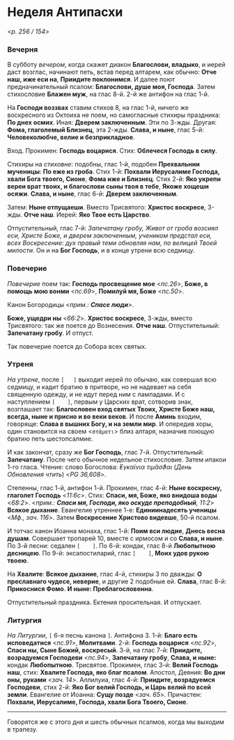 
# Неделя Антипасхи

<*p. 256 / 154*>

### Вечерня

В субботу *вечером*, когда скажет диакон **Благослови, владыко**, и иерей даст возглас, начинают петь, 
встав перед алтарем, как обычно: **Отче наш, иже еси на**, **Приидите поклонимся**. И далее поют 
предначинательный псалом: **Благослови, душе моя, Господа**. Затем стихословие **Блажен муж**, на 
глас 8-й. 2-й же антифон на глас 1-й. 

На **Господи воззвах** ставим стихов 8, на глас 1-й, ничего же воскресного из Октоиха не поем, но самогласные 
стихиры праздника: **По днех осмих**. Иная: **Дверем заключенным**. Эти по 3-жды. Другая: **Фома, 
глаголемый Близнец**, эта 2-жды. **Слава, и ныне**, глас 5-й: **Человеколюбче, велие и безприкладное**. 

Вход. Прокимен: **Господь воцарися**. Стих: **Облечеся Господь в силу**.

Стихиры на *стиховне*: подобны, глас 1-й, подобен **Прехвальнии мученицы**: **По еже из гроба**. 
Стих 1-й: **Похвали Иерусалиме Господа, хвали Бога твоего, Сионе**, **Фома иже и Близнец**. 
Стих 2-й: **Яко укрепи вереи врат твоих, и благослови сыны твоя в тебе**, **Якоже хощеши осяжи**.
**Слава, и ныне**, глас 6-й: **Дверем заключенным**. 

Затем: **Ныне отпущаеши**. Вместо Трисвятого: **Христос воскресе**, 3-жды. **Отче наш**. 
Иерей: **Яко Твое есть Царство**. 

Отпустительный, глас 7-й: *Запечатану гробу, Живот от гроба возсиял еси, Христе Боже, и дверем 
заключенным, учеником предстал еси, всех Воскресение: дух правый теми обновляя нам, по велицей 
Твоей милости*. 
Он и на **Бог Господь**, и в конце утрени всю седмицу.

### Повечерие

*Повечерие* поем так: **Господь просвещение мое** <*пс.26*>, **Боже, в помощь мою вонми** <*пс.69*>, 
**Помилуй мя, Боже** <*пс.50*>. 

Канон Богородицы <*прим.: **Спасе люди***>.

**Боже, ущедри ны** <*66:2*>. **Христос воскресе**, 3-жды, вместо Трисвятого: 
так же поется до Вознесения. **Отче наш**. Отпустительный: **Запечатану гробу**. И отпуст.

Так повечерие поется до Собора всех святых. 

### Утреня

*На утрене*, после `[   ]` выходит иерей по обычаю, как совершал всю седмицу, и кадит братию в притворе, 
но не надевает на себя священную одежду, и не идут перед ним с лампадами. И с наступлением `[    ]`, 
первым у Царских врат, сотворив знак, возглашает так: **Благословен вход святых Твоих, Христе Боже наш, 
всегда, ныне и присно и во веки веков**. И после **Аминь** входим, говоряще: **Слава в вышних Богу, и на 
земли мир**. И опередив хоры, один становится на своем <`στάματι`> близ алтаря, назначив поющую братию 
петь шестопсалмие. 

И как закончат, сразу же **Бог Господь**, глас 7-й. Отпустительный: **Запечатану**. После чего обычное 
недельное стихословие. Затем ипакои 1-го гласа. Чтение: слово Богослова: *̓Εγκαίνια τιμᾶσϑαι* 
(*День Обновления чтить*) <*PG 36,608*>.   

Степенны, глас 1-й, антифон 1-й. Прокимен, глас 4-й: **Ныне воскресну, глаголет Господь** <*11:6c*>. 
Стих: **Спаси, мя, Боже, яко внидоша воды** <*68:2*>. <*прим.: **Спаси мя, Господи, яко оскуде преподобный**, 11:2*>
**Всякое дыхание**. Евангелие утреннее 1-е: **Единиинадесять ученицы** <*Мф., зач. 116*>. 
Затем **Воскресение Христово видевше**, 50-й псалом. 

И тотчас канон Иоанна монаха, глас 1-й: **Поим вси людие**, **Днесь весна душам**. Совершает тропарей 10, вместе 
с ирмосом и со **Слава, и ныне**. 
По 3-й песни: седален `[    ]`. 
По 6-й: кондак, глас 8-й **Любопытною десницею**. 
По 9-й: эксапостиларий, глас `[    ]`, **Моих удов рукою твоею**. 

На **Хвалите**: **Всякое дыхание**, глас 4-й, стихиры 3 по дважды: **О преславнаго чудесе, неверие**, и другие 
2 подобные ей. **Слава**, глас 8-й: **Прикоснися Фомо**. **И ныне: Преблагословенна**. 

Отпустительный праздника. Ектения просительная. И отпускает. 
 
### Литургия

*На Литургии*, `[` 6-я песнь канона `]`. Антифона 3. 
1-й: **Благо есть исповедатися** <*пс.91*>, **Молитвами**.
2-й: **Господь воцарися** <*пс.92*>, **Спаси ны, Сыне Божий, воскресый**. 
3-й, на глас 7-й: **Приидите, возрадуемся Господеви** <*пс.94*>, **Запечатану гробу**,
**Слава, и ныне:** кондак **Любопытною**. 
Трисвятое. Прокимен, глас 3-й: **Велий Господь наш**, стих: **Хвалите Господа, яко благ псалом**. 
Апостол, Деяния: **Во дни оны, руками** <*зач. 14*>.
Аллилуиа, глас 4-й: **Приидите, возрадуемся Господеви**, стих 2-й: **Яко Бог велий Господь, и Царь 
велий по всей земли**. 
Евангелие от Иоанна: **Сущу позде** <*зач. 65*>. 
Причастен: **Похвали, Иерусалиме, Господа, хвали Бога Твоего, Сионе**. 

---

Говорятся же с этого дня и шесть обычных псалмов, когда мы выходим в трапезу. 

